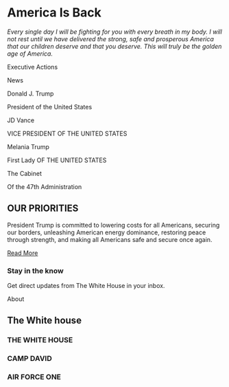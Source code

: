 # America Is Back

*Every single day I will be fighting for you with every breath in my body. I will not rest until we have delivered the strong, safe and prosperous America that our children deserve and that you deserve. This will truly be the golden age of America.*

[](https://www.whitehouse.gov/presidential-actions/)

Executive Actions

[](https://www.whitehouse.gov/news/)

News

[](https://www.whitehouse.gov/administration/donald-j-trump/)

Donald J. Trump

President of the United States

[](https://www.whitehouse.gov/administration/jd-vance/)

JD Vance

VICE PRESIDENT OF THE UNITED STATES

[](https://www.whitehouse.gov/administration/melania-trump/)

Melania Trump

First Lady OF THE UNITED STATES

[](https://www.whitehouse.gov/administration/the-cabinet/)

The Cabinet

Of the 47th Administration

## OUR PRIORITIES

President Trump is committed to lowering costs for all Americans, securing our borders, unleashing American energy dominance, restoring peace through strength, and making all Americans safe and secure once again.

[Read More](https://www.whitehouse.gov/issues/)

### Stay in the know

Get direct updates from The White House in your inbox.

About

## The White house

### THE WHITE HOUSE

[](https://www.whitehouse.gov/about-the-white-house/the-white-house/)

### CAMP DAVID

[](https://www.whitehouse.gov/about-the-white-house/camp-david/)

### AIR FORCE ONE

[](https://www.whitehouse.gov/about-the-white-house/air-force-one/)
